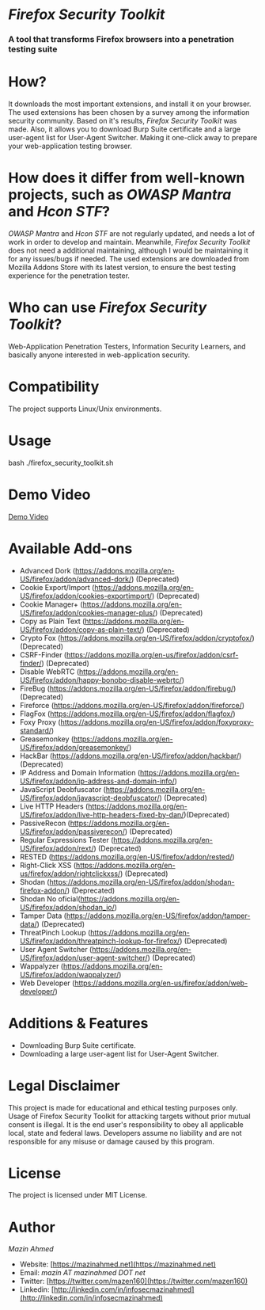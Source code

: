 *Firefox Security Toolkit*
====================
### A tool that transforms Firefox browsers into a penetration testing suite ###


# How? #
It downloads the most important extensions, and install it on your browser. The used extensions has been chosen by a survey among the information security community. Based on it's results, *Firefox Security Toolkit* was made. Also, it allows you to download Burp Suite certificate and a large user-agent list for User-Agent Switcher. Making it one-click away to prepare your web-application testing browser.

# How does it differ from well-known projects, such as *OWASP Mantra* and *Hcon STF*? #
*OWASP Mantra* and *Hcon STF* are not regularly updated, and needs a lot of work in order to develop and maintain. Meanwhile, *Firefox Security Toolkit* does not need a additional maintaining, although I would be maintaining it for any issues/bugs if needed. The used extensions are downloaded from Mozilla Addons Store with its latest version, to ensure the best testing experience for the penetration tester.

# Who can use *Firefox Security Toolkit*? #
Web-Application Penetration Testers, Information Security Learners, and basically anyone interested in web-application security.

# Compatibility #
The project supports Linux/Unix environments.

# Usage #
bash ./firefox_security_toolkit.sh

# Demo Video #
[Demo Video](https://www.youtube.com/watch?v=0pD-tNrxrzY)

# Available Add-ons #
* Advanced Dork (https://addons.mozilla.org/en-US/firefox/addon/advanced-dork/) (Deprecated)
* Cookie Export/Import (https://addons.mozilla.org/en-US/firefox/addon/cookies-exportimport/) (Deprecated)
* Cookie Manager+ (https://addons.mozilla.org/en-US/firefox/addon/cookies-manager-plus/) (Deprecated)
* Copy as Plain Text (https://addons.mozilla.org/en-US/firefox/addon/copy-as-plain-text/) (Deprecated)
* Crypto Fox (https://addons.mozilla.org/en-US/firefox/addon/cryptofox/) (Deprecated)
* CSRF-Finder (https://addons.mozilla.org/en-us/firefox/addon/csrf-finder/) (Deprecated) 
* Disable WebRTC (https://addons.mozilla.org/en-US/firefox/addon/happy-bonobo-disable-webrtc/)
* FireBug (https://addons.mozilla.org/en-US/firefox/addon/firebug/) (Deprecated)
* Fireforce (https://addons.mozilla.org/en-US/firefox/addon/fireforce/) 
* FlagFox (https://addons.mozilla.org/en-US/firefox/addon/flagfox/)
* Foxy Proxy (https://addons.mozilla.org/en-US/firefox/addon/foxyproxy-standard/)
* Greasemonkey (https://addons.mozilla.org/en-US/firefox/addon/greasemonkey/)
* HackBar (https://addons.mozilla.org/en-US/firefox/addon/hackbar/) (Deprecated)
* IP Address and Domain Information (https://addons.mozilla.org/en-US/firefox/addon/ip-address-and-domain-info/)
* JavaScript Deobfuscator (https://addons.mozilla.org/en-US/firefox/addon/javascript-deobfuscator/) (Deprecated)
* Live HTTP Headers (https://addons.mozilla.org/en-US/firefox/addon/live-http-headers-fixed-by-dan/)(Deprecated)
* PassiveRecon (https://addons.mozilla.org/en-US/firefox/addon/passiverecon/) (Deprecated)
* Regular Expressions Tester (https://addons.mozilla.org/en-US/firefox/addon/rext/) (Deprecated)
* RESTED (https://addons.mozilla.org/en-US/firefox/addon/rested/)
* Right-Click XSS (https://addons.mozilla.org/en-us/firefox/addon/rightclickxss/) (Deprecated)
* Shodan (https://addons.mozilla.org/en-US/firefox/addon/shodan-firefox-addon/) (Deprecated)
* Shodan No oficial(https://addons.mozilla.org/en-US/firefox/addon/shodan_io/)
* Tamper Data (https://addons.mozilla.org/en-US/firefox/addon/tamper-data/) (Deprecated)
* ThreatPinch Lookup (https://addons.mozilla.org/en-US/firefox/addon/threatpinch-lookup-for-firefox/) (Deprecated)
* User Agent Switcher (https://addons.mozilla.org/en-US/firefox/addon/user-agent-switcher/) (Deprecated)
* Wappalyzer (https://addons.mozilla.org/en-US/firefox/addon/wappalyzer/)
* Web Developer (https://addons.mozilla.org/en-us/firefox/addon/web-developer/)

# Additions & Features #
* Downloading Burp Suite certificate.
* Downloading a large user-agent list for User-Agent Switcher.


# **Legal Disclaimer** #
This project is made for educational and ethical testing purposes only. Usage of Firefox Security Toolkit for attacking targets without prior mutual consent is illegal. It is the end user's responsibility to obey all applicable local, state and federal laws. Developers assume no liability and are not responsible for any misuse or damage caused by this program.


# **License** #
The project is licensed under MIT License.

# **Author** #
*Mazin Ahmed*
* Website: [https://mazinahmed.net](https://mazinahmed.net)
* Email: *mazin AT mazinahmed DOT net*
* Twitter: [https://twitter.com/mazen160](https://twitter.com/mazen160)
* Linkedin: [http://linkedin.com/in/infosecmazinahmed](http://linkedin.com/in/infosecmazinahmed)
